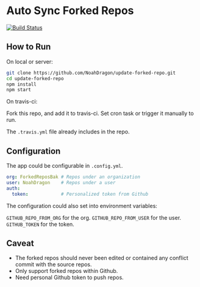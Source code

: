 # Auto Sync Forked Repos
[![Build Status](https://travis-ci.org/NoahDragon/update-forked-repo.svg?branch=master)](https://travis-ci.org/NoahDragon/update-forked-repo)

## How to Run

On local or server:

```bash
git clone https://github.com/NoahDragon/update-forked-repo.git
cd update-forked-repo
npm install
npm start
```

On travis-ci:

Fork this repo, and add it to travis-ci. Set cron task or trigger it manually to run.

The `.travis.yml` file already includes in the repo.

## Configuration

The app could be configurable in `.config.yml`.

```yaml
org: ForkedReposBak # Repos under an organization
user: NoahDragon    # Repos under a user
auth:
  token:            # Personalized token from Github 
```

The configuration could also set into environment variables:

`GITHUB_REPO_FROM_ORG` for the org.
`GITHUB_REPO_FROM_USER` for the user.
`GITHUB_TOKEN` for the token.

## Caveat

* The forked repos should never been edited or contained any conflict commit with the source repos.
* Only support forked repos within Github.
* Need personal Github token to push repos.